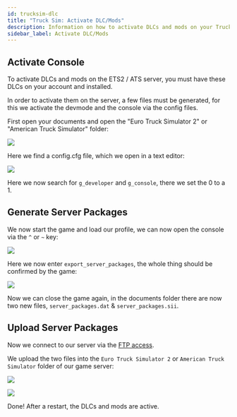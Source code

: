```yaml
---
id: trucksim-dlc
title: "Truck Sim: Activate DLC/Mods"
description: Information on how to activate DLCs and mods on your Trucksim server
sidebar_label: Activate DLC/Mods
---
```


## Activate Console

To activate DLCs and mods on the ETS2 / ATS server, you must have these DLCs on your account and installed.

In order to activate them on the server, a few files must be generated, for this we activate the devmode and the console via the config files.

First open your documents and open the "Euro Truck Simulator 2" or "American Truck Simulator" folder:

![](https://screensaver01.zap-hosting.com/index.php/s/tD6oWBabHbQT8ox/preview)

Here we find a config.cfg file, which we open in a text editor:

![](https://screensaver01.zap-hosting.com/index.php/s/85YWmD3ZYjwKJCt/preview)

Here we now search for `g_developer` and `g_console`, there we set the 0 to a 1.

## Generate Server Packages

We now start the game and load our profile, we can now open the console via the `^` or `~` key:

![](https://screensaver01.zap-hosting.com/index.php/s/GMm2BJzJ39fZtY2/preview)

Here we now enter `export_server_packages`, the whole thing should be confirmed by the game:

![](https://screensaver01.zap-hosting.com/index.php/s/TpsqKad3wW6ptKD/preview)

Now we can close the game again, in the documents folder there are now two new files, `server_packages.dat` & `server_packages.sii`.

## Upload Server Packages

Now we connect to our server via the [FTP access](gameserver-ftpaccess.md).

We upload the two files into the `Euro Truck Simulator 2` or `American Truck Simulator` folder of our game server:

![](https://screensaver01.zap-hosting.com/index.php/s/ncNABqLSS5ksJx3/preview)

![](https://screensaver01.zap-hosting.com/index.php/s/dsspM5o7GN8YiJN/preview)

Done! After a restart, the DLCs and mods are active.

